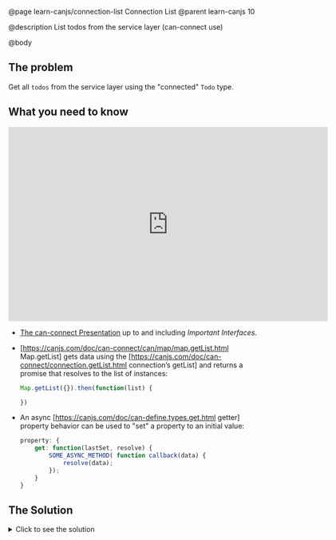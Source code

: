 @page learn-canjs/connection-list Connection List
@parent learn-canjs 10

@description List todos from the service layer (can-connect use)

@body


## The problem

Get all `todos` from the service layer using the "connected" `Todo` type.

## What you need to know

<iframe src="https://docs.google.com/presentation/d/e/2PACX-1vRrAKhe4VezwxYfJ1FJYPNPLNcrE8iu6xQPlxv3tzQbjIHaBmsUUmz-N3f2PFEmSjI4Z0lHPQWa5p3J/embed?start=false&loop=false&delayms=3000#slide=45" frameborder="0" width="640" height="389" allowfullscreen="true" mozallowfullscreen="true" webkitallowfullscreen="true"></iframe>

- [The can-connect Presentation](https://docs.google.com/presentation/d/1ZuxUR9HXKyGqqG9HUQBqwqSJRFG5PJsRMdzZ1-TGAos/edit?usp=sharing#slide=45) up to and including _Important Interfaces_.
- [https://canjs.com/doc/can-connect/can/map/map.getList.html Map.getList] gets data using the
  [https://canjs.com/doc/can-connect/connection.getList.html connection’s getList] and returns a
  promise that resolves to the list of instances:

  ```js
  Map.getList({}).then(function(list) {

  })
  ```
- An async [https://canjs.com/doc/can-define.types.get.html getter] property behavior can be used
  to "set" a property to an initial value:

  ```js
  property: {
      get: function(lastSet, resolve) {
          SOME_ASYNC_METHOD( function callback(data) {
              resolve(data);
          });
      }
  }
  ```

## The Solution

<details>
<summary>Click to see the solution</summary>

Update _index.js_ to the following:

@sourceref ./index.js
@highlight 5,13-17,only

</details>
